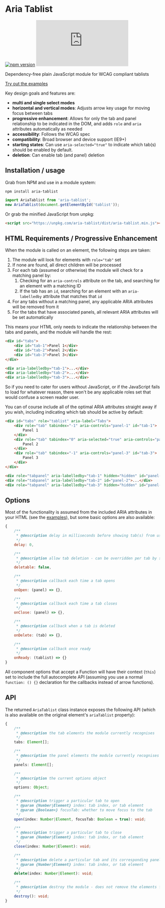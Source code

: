 # Aria Tablist

[![npm version](https://img.shields.io/npm/v/aria-tablist.svg)](http://npm.im/aria-tablist)
[![gzip size](http://img.badgesize.io/https://unpkg.com/aria-tablist/dist/aria-tablist.min.js?compression=gzip)](https://unpkg.com/aria-tablist/dist/aria-tablist.min.js)

Dependency-free plain JavaScript module for WCAG compliant tablists

[Try out the examples](https://mynamesleon.github.io/aria-tablist/examples/)

Key design goals and features are:

-   **multi and single select modes**
-   **horizontal and vertical modes**: Adjusts arrow key usage for moving focus between tabs
-   **progressive enhancement**: Allows for only the tab and panel relationship to be indicated in the DOM, and adds `role` and `aria` attributes automatically as needed
-   **accessibility**: Follows the WCAG spec
-   **compatibility**: Broad browser and device support (IE9+)
-   **starting states**: Can use `aria-selected="true"` to indicate which tab(s) should be enabled by default.
-   **deletion**: Can enable tab (and panel) deletion

## Installation / usage

Grab from NPM and use in a module system:

```
npm install aria-tablist
```

```javascript
import AriaTablist from 'aria-tablist';
new AriaTablist(document.getElementById('tablist'));
```

Or grab the minified JavaScript from unpkg:

```html
<script src="https://unpkg.com/aria-tablist/dist/aria-tablist.min.js"></script>
```

## HTML Requirements / Progressive Enhancement

When the module is called on an element, the following steps are taken:

1. The module will look for elements with `role="tab"` set
2. If none are found, all direct children will be processed
3. For each tab (assumed or otherwise) the module will check for a matching panel by:
    1. Checking for an `aria-controls` attribute on the tab, and searching for an element with a matching ID
    2. If the tab has an `id`, searching for an element with an `aria-labelledby` attribute that matches that `id`
4. For any tabs without a matching panel, any applicable ARIA attributes will be removed from it
5. For the tabs that have associated panels, all relevant ARIA attributes will be set automatically

This means your HTML only needs to indicate the relationship between the tabs and panels, and the module will handle the rest:

```html
<div id="tabs">
    <div id="tab-1">Panel 1</div>
    <div id="tab-2">Panel 2</div>
    <div id="tab-3">Panel 3</div>
</div>

<div aria-labelledby="tab-1">...</div>
<div aria-labelledby="tab-2">...</div>
<div aria-labelledby="tab-3">...</div>
```

So if you need to cater for users without JavaScript, or if the JavaScript fails to load for whatever reason, there won't be any applicable roles set that would confuse a screen reader user.

You can of course include all of the optimal ARIA attributes straight away if you wish, including indicating which tab should be active by default:

```html
<div id="tabs" role="tablist" aria-label="Tabs">
    <div role="tab" tabindex="-1" aria-controls="panel-1" id="tab-1">
        Panel 1
    </div>
    <div role="tab" tabindex="0" aria-selected="true" aria-controls="panel-2" id="tab-2">
        Panel 2
    </div>
    <div role="tab" tabindex="-1" aria-controls="panel-3" id="tab-3">
        Panel 3
    </div>
</div>

<div role="tabpanel" aria-labelledby="tab-1" hidden="hidden" id="panel-1">...</div>
<div role="tabpanel" aria-labelledby="tab-2" id="panel-2">...</div>
<div role="tabpanel" aria-labelledby="tab-3" hidden="hidden" id="panel-3">...</div>
```

## Options

Most of the functionality is assumed from the included ARIA attributes in your HTML (see the [examples](https://mynamesleon.github.io/aria-tablist/examples/)), but some basic options are also available:

```javascript
{
    /**
     * @description delay in milliseconds before showing tab(s) from user interaction
     */
    delay: 0,

    /**
     * @description allow tab deletion - can be overridden per tab by setting data-deletable="false"
     */
    deletable: false,

    /**
     * @description callback each time a tab opens
     */
    onOpen: (panel) => {},

    /**
     * @description callback each time a tab closes
     */
    onClose: (panel) => {},

    /**
     * @description callback when a tab is deleted
     */
    onDelete: (tab) => {},

    /**
     * @description callback once ready
     */
    onReady: (tablist) => {}
}
```

All component options that accept a Function will have their context (`this`) set to include the full autocomplete API (assuming you use a normal `function: () {}` declaration for the callbacks instead of arrow functions). 

## API

The returned `AriaTablist` class instance exposes the following API (which is also available on the original element's `ariaTablist` property):

```typescript
{
    /**
     * @description the tab elements the module currently recognises
     */
    tabs: Element[];

    /**
     * @description the panel elements the module currently recognises
     */
    panels: Element[];

    /**
     * @description the current options object
     */
    options: Object;

    /**
     * @description trigger a particular tab to open
     * @param {Number|Element} index: tab index, or tab element
     * @param {Boolean=} focusTab: whether to move focus to the tab
     */
    open(index: Number|Element, focusTab: Boolean = true): void;

    /**
     * @description trigger a particular tab to close
     * @param {Number|Element} index: tab index, or tab element
     */
    close(index: Number|Element): void;

    /**
     * @description delete a particular tab and its corresponding panel (if deletable)
     * @param {Number|Element} index: tab index, or tab element
     */
    delete(index: Number|Element): void;

    /**
     * @description destroy the module - does not remove the elements from the DOM
     */
    destroy(): void;
}
```
